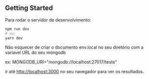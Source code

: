 ## Getting Started

Para rodar o servidor de desenvolvimento:

```bash
npm run dev
# ou
yarn dev
```

Não esquecer de criar o documento env.local no seu diretório com a varíavel URL do seu mongodb

ex: MONGODB_URI="mongodb://localhost:27017/teste"

ir até [http://localhost:3000](http://localhost:3000) no seu navegador para ver os resultados.
